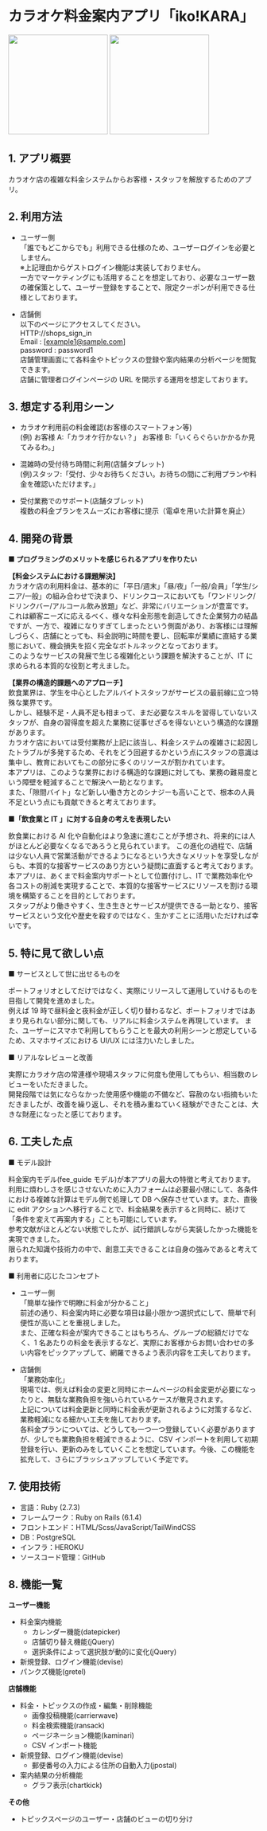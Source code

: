 # カラオケ料金案内アプリ「iko!KARA」

<img src="https://user-images.githubusercontent.com/66634187/141084040-cb669b0d-4311-4a61-aefe-fa4885584209.png" width="200px">

<img src="https://user-images.githubusercontent.com/66634187/141700009-7388ef04-feda-4d33-8b71-042ae9876e9a.gif" width="200">

## 1. アプリ概要

カラオケ店の複雑な料金システムからお客様・スタッフを解放するためのアプリ。

## 2. 利用方法

- ユーザー側  
  「誰でもどこからでも」利用できる仕様のため、ユーザーログインを必要としません。  
  ※上記理由からゲストログイン機能は実装しておりません。  
  一方でマーケティングにも活用することを想定しており、必要なユーザー数の確保策として、ユーザー登録をすることで、限定クーポンが利用できる仕様としております。

- 店舗側  
  以下のページにアクセスしてください。  
  HTTP://shops_sign_in  
  Email : [example1@sample.com]  
  password : password1  
  店舗管理画面にて各料金やトピックスの登録や案内結果の分析ページを閲覧できます。  
  店舗に管理者ログインページの URL を開示する運用を想定しております。

## 3. 想定する利用シーン

- カラオケ利用前の料金確認(お客様のスマートフォン等)  
  (例) お客様 A:「カラオケ行かない？」 お客様 B:「いくらぐらいかかるか見てみるわ。」

- 混雑時の受付待ち時間に利用(店舗タブレット)  
  (例)スタッフ:「受付、少々お待ちください。お待ちの間にご利用プランや料金を確認いただけます。」

- 受付業務でのサポート(店舗タブレット)  
  複数の料金プランをスムーズにお客様に提示（電卓を用いた計算を廃止）

## 4. 開発の背景

**■ プログラミングのメリットを感じられるアプリを作りたい**

**【料金システムにおける課題解決】**  
カラオケ店の利用料金は、基本的に「平日/週末」「昼/夜」「一般/会員」「学生/シニア/一般」の組み合わせで決まり、ドリンクコースにおいても「ワンドリンク/ドリンクバー/アルコール飲み放題」など、非常にバリエーションが豊富です。  
これは顧客ニーズに応えるべく、様々な料金形態を創造してきた企業努力の結晶ですが、一方で、複雑になりすぎてしまったという側面があり、お客様には理解しづらく、店舗にとっても、料金説明に時間を要し、回転率が業績に直結する業態において、機会損失を招く完全なボトルネックとなっております。  
このようなサービスの発展で生じる複雑化という課題を解決することが、IT に求められる本質的な役割と考えました。

**【業界の構造的課題へのアプローチ】**  
飲食業界は、学生を中心としたアルバイトスタッフがサービスの最前線に立つ特殊な業界です。  
しかし、経験不足・人員不足も相まって、まだ必要なスキルを習得していないスタッフが、自身の習得度を超えた業務に従事せざるを得ないという構造的な課題があります。  
カラオケ店においては受付業務が上記に該当し、料金システムの複雑さに起因したトラブルが多発するため、それをどう回避するかという点にスタッフの意識は集中し、教育においてもこの部分に多くのリソースが割かれています。  
本アプリは、このような業界における構造的な課題に対しても、業務の難易度という障壁を軽減することで解決へ一助となります。  
また、「隙間バイト」など新しい働き方とのシナジーも高いことで、根本の人員不足という点にも貢献できると考えております。

**■「飲食業と IT 」に対する自身の考えを表現したい**

飲食業における AI 化や自動化はより急速に進むことが予想され、将来的には人がほとんど必要なくなるであろうと見られています。
この進化の過程で、店舗は少ない人員で営業活動ができるようになるという大きなメリットを享受しながらも、本質的な接客サービスのあり方という疑問に直面すると考えております。  
本アプリは、あくまで料金案内サポートとして位置付けし、IT で業務効率化や各コストの削減を実現することで、本質的な接客サービスにリソースを割ける環境を構築することを目的としております。  
スタッフがより働きやすく、生き生きとサービスが提供できる一助となり、接客サービスという文化や歴史を殺すのではなく、生かすことに活用いただければ幸いです。

## 5. 特に見て欲しい点

■ サービスとして世に出せるものを

ポートフォリオとしてだけではなく、実際にリリースして運用していけるものを目指して開発を進めました。  
例えば 19 時で昼料金と夜料金が正しく切り替わるなど、ポートフォリオではあまり見られない部分に関しても、リアルに料金システムを再現しています。
また、ユーザーにスマホで利用してもらうことを最大の利用シーンと想定しているため、スマホサイズにおける UI/UX には注力いたしました。

■ リアルなレビューと改善

実際にカラオケ店の常連様や現場スタッフに何度も使用してもらい、相当数のレビューをいただきました。  
開発段階では気にならなかった使用感や機能の不備など、容赦のない指摘もいただきましたが、改善を繰り返し、それを積み重ねていく経験ができたことは、大きな財産になったと感じております。

## 6. 工夫した点

■ モデル設計

料金案内モデル(fee_guide モデル)が本アプリの最大の特徴と考えております。  
利用に煩わしさを感じさせないために入力フォームは必要最小限にして、各条件における複雑な計算はモデル側で処理して DB へ保存させています。また、直後に edit アクションへ移行することで、料金結果を表示すると同時に、続けて「条件を変えて再案内する」ことも可能にしています。  
参考文献がほとんどない状態でしたが、試行錯誤しながら実装したかった機能を実現できました。  
限られた知識や技術力の中で、創意工夫できることは自身の強みであると考えております。

■ 利用者に応じたコンセプト

- ユーザー側  
  「簡単な操作で明瞭に料金が分かること」  
  前述の通り、料金案内時に必要な項目は最小限かつ選択式にして、簡単で利便性が高いことを重視しました。  
  また、正確な料金が案内できることはもちろん、グループの総額だけでなく、1 名あたりの料金を表示するなど、実際にお客様からお問い合わせの多い内容をピックアップして、網羅できるよう表示内容を工夫しております。

- 店舗側  
  「業務効率化」  
  現場では、例えば料金の変更と同時にホームページの料金変更が必要になったりと、無駄な業務負担を強いられているケースが散見されます。  
  上記については料金更新と同時に料金表が更新されるように対策するなど、業務軽減になる細かい工夫を施しております。  
  各料金プランについては、どうしても一つ一つ登録していく必要がありますが、少しでも業務負担を軽減できるように、CSV インポートを利用して初期登録を行い、更新のみをしていくことを想定しています。今後、この機能を拡充して、さらにブラッシュアップしていく予定です。

## 7. 使用技術

- 言語：Ruby (2.7.3)
- フレームワーク：Ruby on Rails (6.1.4)
- フロントエンド：HTML/Scss/JavaScript/TailWindCSS
- DB：PostgreSQL
- インフラ：HEROKU
- ソースコード管理：GitHub

## 8. 機能一覧

**ユーザー機能**

- 料金案内機能
  - カレンダー機能(datepicker)
  - 店舗切り替え機能(jQuery)
  - 選択条件によって選択肢が動的に変化(jQuery)
- 新規登録、ログイン機能(devise)
- パンクズ機能(gretel)

**店舗機能**

- 料金・トピックスの作成・編集・削除機能
  - 画像投稿機能(carrierwave)
  - 料金検索機能(ransack)
  - ページネーション機能(kaminari)
  - CSV インポート機能
- 新規登録、ログイン機能(devise)
  - 郵便番号の入力による住所の自動入力(jpostal)
- 案内結果の分析機能
  - グラフ表示(chartkick)

**その他**

- トピックスページのユーザー・店舗のビューの切り分け
